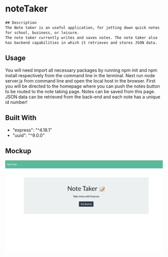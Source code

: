 # noteTaker
```
## Description
The Note taker is an useful application, for jotting down quick notes for school, business, or leisure.
The note taker currently writes and saves notes. The note taker also has backend capabilities in which it retrieves and stores JSON data. 
```
## Usage
You will need import all necessary packages by running npm init and npm install respectively from the command line in the terminal. Next run node server.js from command line and open the local host in the browser. First you will be directed to the homepage where you can push the notes button to be routed to the note taking page. Notes can be saved from this page. JSON data can be retrieved from the back-end and each note has a unique id number! 

## Built With
 * "express": "^4.18.1"
 *  "uuid": "^9.0.0" 

## Mockup 
![noteTaker](public/assets/note-taker.png)
